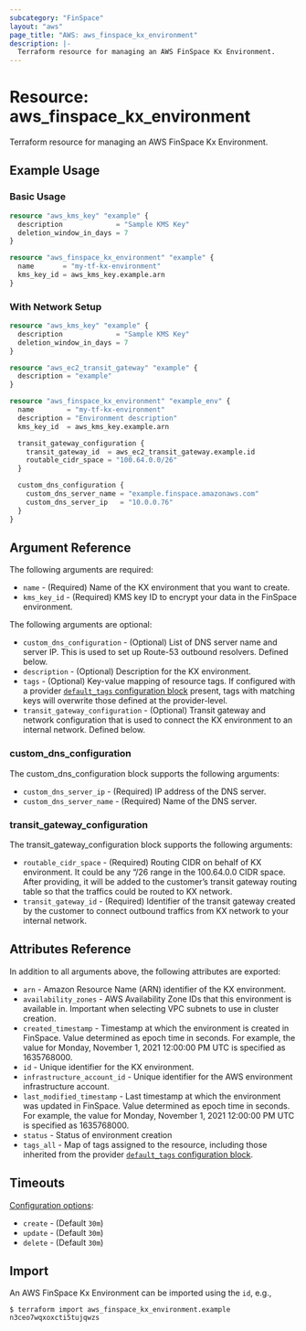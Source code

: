 ```yaml
---
subcategory: "FinSpace"
layout: "aws"
page_title: "AWS: aws_finspace_kx_environment"
description: |-
  Terraform resource for managing an AWS FinSpace Kx Environment.
---
```


# Resource: aws_finspace_kx_environment

Terraform resource for managing an AWS FinSpace Kx Environment.

## Example Usage

### Basic Usage

```terraform
resource "aws_kms_key" "example" {
  description             = "Sample KMS Key"
  deletion_window_in_days = 7
}

resource "aws_finspace_kx_environment" "example" {
  name       = "my-tf-kx-environment"
  kms_key_id = aws_kms_key.example.arn
}
```

### With Network Setup

```terraform
resource "aws_kms_key" "example" {
  description             = "Sample KMS Key"
  deletion_window_in_days = 7
}

resource "aws_ec2_transit_gateway" "example" {
  description = "example"
}

resource "aws_finspace_kx_environment" "example_env" {
  name        = "my-tf-kx-environment"
  description = "Environment description"
  kms_key_id  = aws_kms_key.example.arn

  transit_gateway_configuration {
    transit_gateway_id  = aws_ec2_transit_gateway.example.id
    routable_cidr_space = "100.64.0.0/26"
  }

  custom_dns_configuration {
    custom_dns_server_name = "example.finspace.amazonaws.com"
    custom_dns_server_ip   = "10.0.0.76"
  }
}
```

## Argument Reference

The following arguments are required:

* `name` - (Required) Name of the KX environment that you want to create.
* `kms_key_id` - (Required) KMS key ID to encrypt your data in the FinSpace environment.

The following arguments are optional:

* `custom_dns_configuration` - (Optional) List of DNS server name and server IP. This is used to set up Route-53 outbound resolvers. Defined below.
* `description` - (Optional) Description for the KX environment.
* `tags` - (Optional) Key-value mapping of resource tags. If configured with a provider [`default_tags` configuration block](/docs/providers/aws/index.html#default_tags-configuration-block) present, tags with matching keys will overwrite those defined at the provider-level.
* `transit_gateway_configuration` - (Optional) Transit gateway and network configuration that is used to connect the KX environment to an internal network. Defined below.

### custom_dns_configuration

The custom_dns_configuration block supports the following arguments:

* `custom_dns_server_ip` - (Required) IP address of the DNS server.
* `custom_dns_server_name` - (Required) Name of the DNS server.

### transit_gateway_configuration

The transit_gateway_configuration block supports the following arguments:

* `routable_cidr_space` - (Required) Routing CIDR on behalf of KX environment. It could be any “/26 range in the 100.64.0.0 CIDR space. After providing, it will be added to the customer’s transit gateway routing table so that the traffics could be routed to KX network.
* `transit_gateway_id` - (Required) Identifier of the transit gateway created by the customer to connect outbound traffics from KX network to your internal network.

## Attributes Reference

In addition to all arguments above, the following attributes are exported:

* `arn` - Amazon Resource Name (ARN) identifier of the KX environment.
* `availability_zones` - AWS Availability Zone IDs that this environment is available in. Important when selecting VPC subnets to use in cluster creation.
* `created_timestamp` - Timestamp at which the environment is created in FinSpace. Value determined as epoch time in seconds. For example, the value for Monday, November 1, 2021 12:00:00 PM UTC is specified as 1635768000.
* `id` - Unique identifier for the KX environment.
* `infrastructure_account_id` - Unique identifier for the AWS environment infrastructure account.
* `last_modified_timestamp` - Last timestamp at which the environment was updated in FinSpace. Value determined as epoch time in seconds. For example, the value for Monday, November 1, 2021 12:00:00 PM UTC is specified as 1635768000.
* `status` - Status of environment creation
* `tags_all` - Map of tags assigned to the resource, including those inherited from the provider [`default_tags` configuration block](/docs/providers/aws/index.html#default_tags-configuration-block).

## Timeouts

[Configuration options](https://developer.hashicorp.com/terraform/language/resources/syntax#operation-timeouts):

* `create` - (Default `30m`)
* `update` - (Default `30m`)
* `delete` - (Default `30m`)

## Import

An AWS FinSpace Kx Environment can be imported using the `id`, e.g.,

```
$ terraform import aws_finspace_kx_environment.example n3ceo7wqxoxcti5tujqwzs
```
